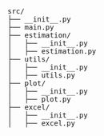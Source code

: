 <pre>
src/
├── __init__.py
├── main.py
├── estimation/
│   ├── __init__.py
│   ├── estimation.py
├── utils/
│   ├── __init__.py
│   ├── utils.py
├── plot/
│   ├── __init__.py
│   ├── plot.py
├── excel/
│   ├── __init__.py
│   ├── excel.py
<pre>
